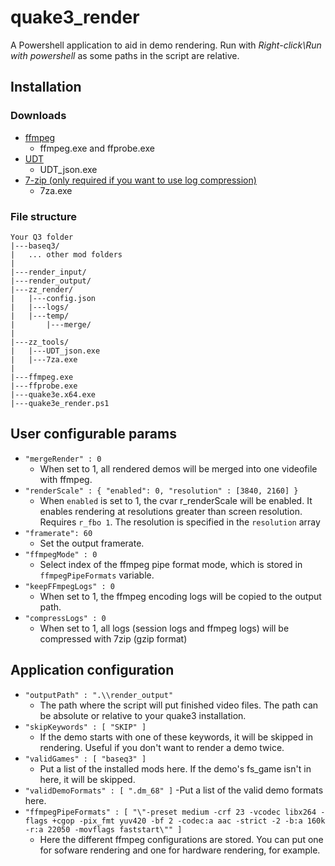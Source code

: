 # quake3_render

A Powershell application to aid in demo rendering. Run with *Right-click\Run with powershell* as some paths in the script are relative.

## Installation

### Downloads

- [ffmpeg](http://ffmpeg.org/download.html)
    - ffmpeg.exe and ffprobe.exe
- [UDT](https://github.com/mightycow/uberdemotools)
    - UDT_json.exe
- [7-zip (only required if you want to use log compression)](https://7-zip.org/download.html)
    - 7za.exe

### File structure

```
Your Q3 folder
|---baseq3/
|   ... other mod folders
|
|---render_input/
|---render_output/
|---zz_render/
|   |---config.json
|   |---logs/
|   |---temp/
|       |---merge/
|
|---zz_tools/
|   |---UDT_json.exe
|   |---7za.exe
|
|---ffmpeg.exe
|---ffprobe.exe
|---quake3e.x64.exe
|---quake3e_render.ps1

```
    
## User configurable params


- `"mergeRender" : 0`
    - When set to 1, all rendered demos will be merged into one videofile with ffmpeg.
- `"renderScale" : { "enabled": 0, "resolution" : [3840, 2160] }`
    - When `enabled` is set to 1, the cvar r_renderScale will be enabled. It enables rendering at resolutions greater than screen resolution. Requires `r_fbo 1`. The resolution is specified in the `resolution` array
- `"framerate": 60`
    - Set the output framerate.
- `"ffmpegMode" : 0`
    - Select index of the ffmpeg pipe format mode, which is stored in `ffmpegPipeFormats` variable. 
- `"keepFFmpegLogs" : 0`
    - When set to 1, the ffmpeg encoding logs will be copied to the output path.
- `"compressLogs" : 0`
    - When set to 1, all logs (session logs and ffmpeg logs) will be compressed with 7zip (gzip format)

## Application configuration

- `"outputPath" : ".\\render_output"`
    - The path where the script will put finished video files. The path can be absolute or relative to your quake3 installation.
- `"skipKeywords" : [ "SKIP" ]`
    - If the demo starts with one of these keywords, it will be skipped in rendering. Useful if you don't want to render a demo twice.
- `"validGames" : [ "baseq3" ]`
    - Put a list of the installed mods here. If the demo's fs_game isn't in here, it will be skipped.
- `"validDemoFormats" : [ ".dm_68" ]`
    -Put a list of the valid demo formats here.
- `"ffmpegPipeFormats" : [ "\"-preset medium -crf 23 -vcodec libx264 -flags +cgop -pix_fmt yuv420 -bf 2 -codec:a aac -strict -2 -b:a 160k -r:a 22050 -movflags faststart\"" ]`
    - Here the different ffmpeg configurations are stored. You can put one for sofware rendering and one for hardware rendering, for example. 

